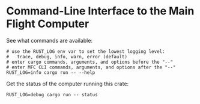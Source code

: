 # Command-Line Interface to the Main Flight Computer
See what commands are available:
```shell
# use the RUST_LOG env var to set the lowest logging level:
#   trace, debug, info, warn, error (default)
# enter cargo commands, arguments, and options before the "--"
# enter MFC CLI commands, arguments, and options after the "--"
RUST_LOG=info cargo run -- --help
```

Get the status of the computer running this crate:
```shell
RUST_LOG=debug cargo run -- status
```
